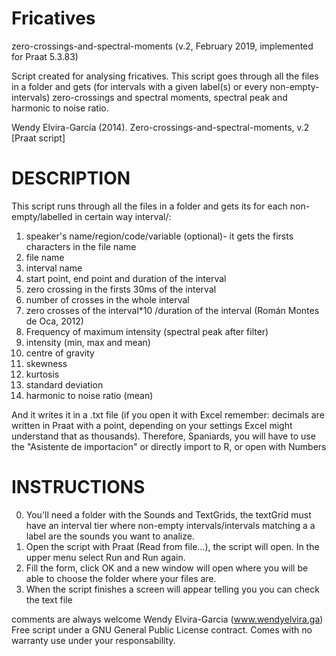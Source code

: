 # Fricatives


zero-crossings-and-spectral-moments (v.2, February 2019, implemented for Praat 5.3.83)

Script created for analysing fricatives. This script goes through all the files in a folder 
and gets (for intervals with a given label(s) or every non-empty-intervals) zero-crossings and spectral moments, 
spectral peak and harmonic to noise ratio.

Wendy Elvira-García (2014). Zero-crossings-and-spectral-moments, v.2 [Praat script]

# DESCRIPTION
This script runs through all the files in a folder and gets its for each non-empty/labelled in certain way interval/:
1) speaker's name/region/code/variable (optional)- it gets the firsts characters in the file name
2) file name
3) interval name 
4) start point, end point and duration of the interval
5) zero crossing in the firsts 30ms of the interval				
6) number of crosses in the whole interval
7) zero crosses of the interval*10 /duration of the interval (Román Montes de Oca, 2012)
8) Frequency of maximum intensity (spectral peak after filter)
9) intensity (min, max and mean)
10) centre of gravity 
11) skewness
12) kurtosis
13) standard deviation
14) harmonic to noise ratio (mean) 

And it writes it in a .txt file (if you open it with Excel remember: decimals are written in Praat with a point, depending on your settings Excel might understand that as thousands).
Therefore, Spaniards, you will have to use the "Asistente de importacion" or directly import to R, or open with Numbers
				
# INSTRUCTIONS
0) You'll need a folder with the Sounds and TextGrids, the textGrid must have an interval tier where non-empty intervals/intervals matching a a label are the sounds you want to analize.
1) Open the script with Praat (Read from file...), the script will open. In the upper menu select Run and Run again. 
2) Fill the form, click OK and a new window will open where you will be able to choose the folder where your files are.
3) When the script finishes a screen will appear telling you you can check the text file

comments are always welcome 
Wendy Elvira-Garcia (www.wendyelvira.ga)
Free script under a GNU General Public License contract. 
Comes with no warranty use under your responsability.
	
